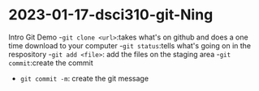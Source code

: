 # 2023-01-17-dsci310-git-Ning
Intro Git Demo
-`git clone <url>`:takes what's on github and does a one time download to your computer
-`git status`:tells what's going on in the respository
-`git add <file>`: add the files on the staging area
-`git commit`:create the commit
- `git commit -m`: create the git message


